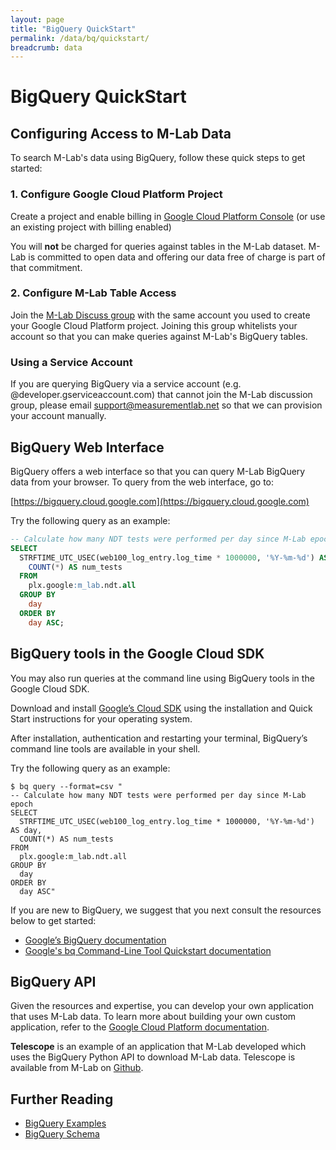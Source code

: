 ```yaml
---
layout: page
title: "BigQuery QuickStart"
permalink: /data/bq/quickstart/
breadcrumb: data
---
```


# BigQuery QuickStart

## Configuring Access to M-Lab Data

To search M-Lab's data using BigQuery, follow these quick steps to get started:

### 1. Configure Google Cloud Platform Project

Create a project and enable billing in [Google Cloud Platform Console](https://console.developers.google.com/) (or use an existing project with billing enabled)

You will **not** be charged for queries against tables in the M-Lab dataset. M-Lab is committed to open data and offering our data free of charge is part of that commitment.

### 2. Configure M-Lab Table Access

Join the [M-Lab Discuss group](https://groups.google.com/a/measurementlab.net/forum/#!forum/discuss) with the same account you used to create your Google Cloud Platform project. Joining this group whitelists your account so that you can make queries against M-Lab's BigQuery tables.

### Using a Service Account

If you are querying BigQuery via a service account (e.g. @developer.gserviceaccount.com) that cannot join the M-Lab discussion group, please email [support@measurementlab.net](mailto:support@measurementlab.net) so that we can provision your account manually.

## BigQuery Web Interface

BigQuery offers a web interface so that you can query M-Lab BigQuery data from your browser. To query from the web interface, go to:

[https://bigquery.cloud.google.com](https://bigquery.cloud.google.com)

Try the following query as an example:

~~~sql
-- Calculate how many NDT tests were performed per day since M-Lab epoch
SELECT
  STRFTIME_UTC_USEC(web100_log_entry.log_time * 1000000, '%Y-%m-%d') AS day,
    COUNT(*) AS num_tests
  FROM
    plx.google:m_lab.ndt.all
  GROUP BY
    day
  ORDER BY
    day ASC;
~~~

## BigQuery tools in the Google Cloud SDK

You may also run queries at the command line using BigQuery tools in the Google Cloud SDK.

Download and install [Google’s Cloud SDK](https://cloud.google.com/sdk/) using the installation and Quick Start instructions for your operating system.

After installation, authentication and restarting your terminal, BigQuery’s command line tools are available in your shell.

Try the following query as an example:

~~~shell
$ bq query --format=csv "
-- Calculate how many NDT tests were performed per day since M-Lab epoch
SELECT
  STRFTIME_UTC_USEC(web100_log_entry.log_time * 1000000, '%Y-%m-%d') AS day,
  COUNT(*) AS num_tests
FROM
  plx.google:m_lab.ndt.all
GROUP BY
  day
ORDER BY
  day ASC"
~~~

If you are new to BigQuery, we suggest that you next consult the resources below to get started:

* [Google’s BigQuery documentation](https://cloud.google.com/bigquery/what-is-bigquery)
* [Google's bq Command-Line Tool Quickstart documentation](https://cloud.google.com/bigquery/bq-command-line-tool-quickstart)

## BigQuery API

Given the resources and expertise, you can develop your own application that uses M-Lab data. To learn more about building your own custom application, refer to the [Google Cloud Platform documentation](https://cloud.google.com/docs/).

**Telescope** is an example of an application that M-Lab developed which uses the BigQuery Python API to download M-Lab data. Telescope is available from M-Lab on [Github](https://github.com/m-lab/telescope).

## Further Reading

* [BigQuery Examples](/data/bq/examples)
* [BigQuery Schema](/data/bq/schema)

